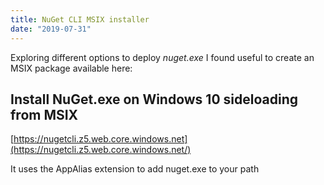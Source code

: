 ```yaml
---
title: NuGet CLI MSIX installer
date: "2019-07-31"
---
```


Exploring different options to deploy *nuget.exe* I found useful to create an MSIX package available here:

## Install NuGet.exe on Windows 10 sideloading from MSIX

[https://nugetcli.z5.web.core.windows.net](https://nugetcli.z5.web.core.windows.net/)

It uses the AppAlias extension to add nuget.exe to your path